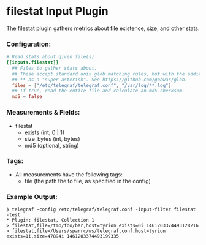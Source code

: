 # filestat Input Plugin

The filestat plugin gathers metrics about file existence, size, and other stats.

### Configuration:

```toml
# Read stats about given file(s)
[[inputs.filestat]]
  ## Files to gather stats about.
  ## These accept standard unix glob matching rules, but with the addition of
  ## ** as a "super asterisk". See https://github.com/gobwas/glob.
  files = ["/etc/telegraf/telegraf.conf", "/var/log/**.log"]
  ## If true, read the entire file and calculate an md5 checksum.
  md5 = false
```

### Measurements & Fields:

- filestat
    - exists (int, 0 | 1)
    - size_bytes (int, bytes)
    - md5 (optional, string)

### Tags:

- All measurements have the following tags:
    - file (the path the to file, as specified in the config)

### Example Output:

```
$ telegraf -config /etc/telegraf/telegraf.conf -input-filter filestat -test
* Plugin: filestat, Collection 1
> filestat,file=/tmp/foo/bar,host=tyrion exists=0i 1461203374493128216
> filestat,file=/Users/sparrc/ws/telegraf.conf,host=tyrion exists=1i,size=47894i 1461203374493199335
```
